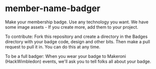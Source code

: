 # member-name-badger

Make your membership badge. Use any technology you want. We have some image assets - If you create more, add them to your project.

To contribute: Fork this repository and create a directory in the Badges directory with your badge code, design and other bits. Then make a pull request to pull it in. You can do this at any time.

To be a full badger: When you wear your badge to Makeroni (HackWimbledon) events, we'll ask you to tell folks all about your badge.


